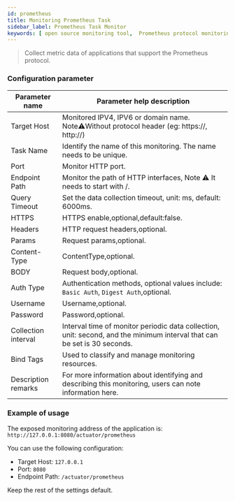 ```yaml
---
id: prometheus
title: Monitoring Prometheus Task
sidebar_label: Prometheus Task Monitor
keywords: [ open source monitoring tool,  Prometheus protocol monitoring ]
---
```


> Collect metric data of applications that support the Prometheus protocol.

### Configuration parameter

| Parameter name      | Parameter help description                                                                                               |
|---------------------|--------------------------------------------------------------------------------------------------------------------------|
| Target Host         | Monitored IPV4, IPV6 or domain name. Note⚠️Without protocol header (eg: https://, http://)                               |
| Task Name           | Identify the name of this monitoring. The name needs to be unique.                                                       |
| Port                | Monitor HTTP port.                                                                                                       |
| Endpoint Path       | Monitor the path of HTTP interfaces, Note ⚠️ It needs to start with /.                                                   |
| Query Timeout       | Set the data collection timeout, unit: ms, default: 6000ms.                                                              |
| HTTPS               | HTTPS enable,optional,default:false.                                                                                     |
| Headers             | HTTP request headers,optional.                                                                                           |
| Params              | Request params,optional.                                                                                                 |
| Content-Type        | ContentType,optional.                                                                                                    |
| BODY                | Request body,optional.                                                                                                   |
| Auth Type           | Authentication methods, optional values include: `Basic Auth`, `Digest Auth`,optional.                                   |
| Username            | Username,optional.                                                                                                       |
| Password            | Password,optional.                                                                                                       |
| Collection interval | Interval time of monitor periodic data collection, unit: second, and the minimum interval that can be set is 30 seconds. |
| Bind Tags           | Used to classify and manage monitoring resources.                                                                        |
| Description remarks | For more information about identifying and describing this monitoring, users can note information here.                  |

### Example of usage

The exposed monitoring address of the application is: `http://127.0.0.1:8080/actuator/prometheus`

You can use the following configuration:

- Target Host: `127.0.0.1`
- Port: `8080`
- Endpoint Path: `/actuator/prometheus`

Keep the rest of the settings default.



